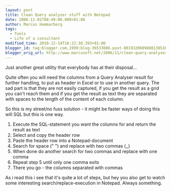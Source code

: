 ```yaml
---
layout: post
title: Clean Query analyser stuff with Notepad
date: 2006-11-01T08:49:00.000+01:00
author: Marcus Hammarberg
tags:
  - Tools
  - Life of a consultant
modified_time: 2010-12-14T16:22:38.393+01:00
blogger_id: tag:blogger.com,1999:blog-36533086.post-8019320609808138538
blogger_orig_url: http://www.marcusoft.net/2006/11/clean-query-analyser-stuff-with-notepad.html
---
```


Just another great utility that everybody has at their disposal...

Quite often you will need the columns from a Query Analyser result for
further handling, to put as header in Excel or to use in another query.
The sad part is that they are not easily captured, if you get the result
as a grid you can't reach them and if you get the result as text they
are separated with spaces to the length of the content of each column.

So this is my street/no fuss solution - it might be faster ways of doing
this will SQL but this is one way.

1.  Execute the SQL-statement you want the columns for and return the
    result as text
2.  Select and copy the header row
3.  Paste the header row into a Notepad-document
4.  Search for space (" ") and replace with two commas (,,)
5.  When done do another search for two commas and replace with one
    comma
6.  Repeat step 5 until only one comma exits
7.  There you go - the columns separated with commas

As i read this i see that it's quite a lot of steps, but hey you also
get to watch some interesting search/replace-execution in Notepad.
Always something.
